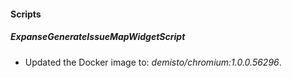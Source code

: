 #### Scripts

##### ExpanseGenerateIssueMapWidgetScript

- Updated the Docker image to: *demisto/chromium:1.0.0.56296*.